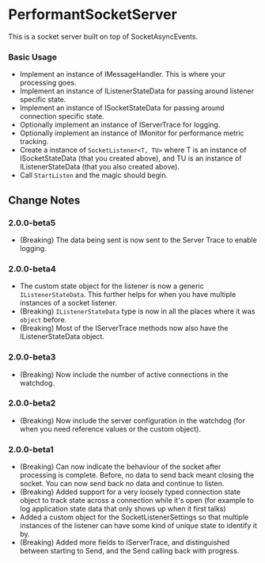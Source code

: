 # PerformantSocketServer

This is a socket server built on top of SocketAsyncEvents.

### Basic Usage

* Implement an instance of IMessageHandler.  This is where your processing goes.
* Implement an instance of IListenerStateData for passing around listener specific state.
* Implement an instance of ISocketStateData for passing around connection specific state.
* Optionally implement an instance of IServerTrace for logging.
* Optionally implement an instance of IMonitor for performance metric tracking.
* Create a instance of `SocketListener<T, TU>` where T is an instance of ISocketStateData (that you created above), and TU is an instance of IListenerStateData (that you also created above).
* Call `StartListen` and the magic should begin.

## Change Notes

### 2.0.0-beta5

* (Breaking) The data being sent is now sent to the Server Trace to enable logging.

### 2.0.0-beta4

* The custom state object for the listener is now a generic `IListenerStateData`.  This further helps for when you have multiple instances of a socket listener.
* (Breaking) `IListenerStateData` type is now in all the places where it was `object` before.
* (Breaking) Most of the IServerTrace methods now also have the IListenerStateData object.

### 2.0.0-beta3

* (Breaking) Now include the number of active connections in the watchdog.

### 2.0.0-beta2

* (Breaking) Now include the server configuration in the watchdog (for when you need reference values or the custom object).

### 2.0.0-beta1

* (Breaking) Can now indicate the behaviour of the socket after processing is complete.  Before, no data to send back meant closing the socket.  You can now send back no data and continue to listen.
* (Breaking) Added support for a very loosely typed connection state object to track state across a connection while it's open (for example to log application state data that only shows up when it first talks)
* Added a custom object for the SocketListenerSettings so that multiple instances of the listener can have some kind of unique state to identify it by.
* (Breaking) Added more fields to IServerTrace, and distinguished between starting to Send, and the Send calling back with progress.
